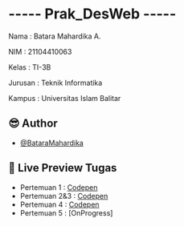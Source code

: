 # ----- Prak_DesWeb -----

Nama    : Batara Mahardika A.

NIM     : 21104410063

Kelas   : TI-3B

Jurusan : Teknik Informatika

Kampus  : Universitas Islam Balitar


## 😎 Author

- [@BataraMahardika](https://github.com/BataraMahardika)

## 🔗 Live Preview Tugas

- Pertemuan 1 : [Codepen](https://codepen.io/collection/rxpQZN)
- Pertemuan 2&3 : [Codepen](https://codepen.io/collection/ZMvmdp)
- Pertemuan 4 : [Codepen](https://codepen.io/collection/wapNvG)
- Pertemuan 5 : [OnProgress]
